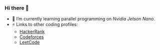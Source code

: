 ### Hi there 👋

- 🌱 I’m currently learning parallel programming on _Nvidia Jetson Nano_.
- ⚡ Links to other coding profiles:
     - [HackerRank](https://www.hackerrank.com/mdawood?hr_r=1)
     - [Codeforces](https://codeforces.com/submissions/marwanfarrah)
     - [LeetCode](https://leetcode.com/progress/)

<!--
**MarwanDawood/MarwanDawood** is a ✨ _special_ ✨ repository because its `README.md` (this file) appears on your GitHub profile.

Here are some ideas to get you started:

- 🔭 I’m currently working on ...
- 🌱 I’m currently learning ...
- 👯 I’m looking to collaborate on ...
- 🤔 I’m looking for help with ...
- 💬 Ask me about ...
- 📫 How to reach me: ...
- 😄 Pronouns: ...
- ⚡ Fun fact: ...
-->
